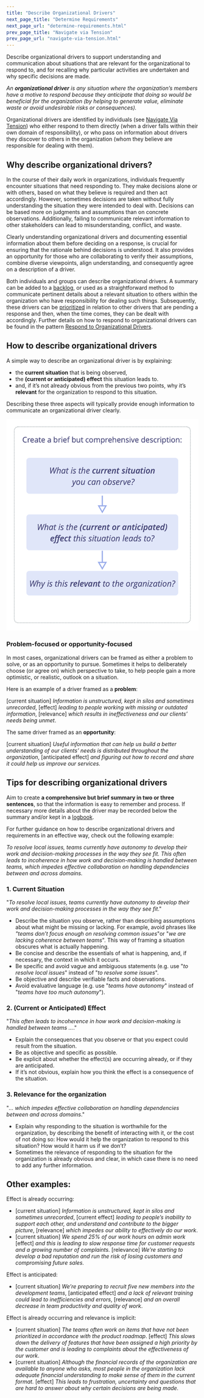 ```yaml
---
title: "Describe Organizational Drivers"
next_page_title: "Determine Requirements"
next_page_url: "determine-requirements.html"
prev_page_title: "Navigate via Tension"
prev_page_url: "navigate-via-tension.html"
---
```



<div class="card summary"><div class="card-body">Describe organizational drivers to support understanding and communication about situations that are relevant for the organizational to respond to, and for recalling why particular activities are undertaken and why specific decisions are made.
</div></div>

_An **organizational driver** is any situation where the organization’s members have a motive to respond because they anticipate that doing so would be beneficial for the organization (by helping to generate value, eliminate waste or avoid undesirable risks or consequences)._

Organizational drivers are identified by individuals (see [Navigate Via Tension](navigate-via-tension.html)) who either respond to them directly (when a driver falls within their own domain of responsibility), or who pass on information about drivers they discover to others in the organization (whom they believe are responsible for dealing with them). 


## Why describe organizational drivers?

In the course of their daily work in organizations, individuals frequently encounter situations that need responding to. They make decisions alone or with others, based on what they believe is required and then act accordingly. However, sometimes decisions are taken without fully understanding the situation they were intended to deal with. Decisions can be based more on judgments and assumptions than on concrete observations. Additionally, failing to communicate relevant information to other stakeholders can lead to misunderstanding, conflict, and waste.

Clearly understanding organizational drivers and documenting essential information about them before deciding on a response, is crucial for ensuring that the rationale behind decisions is understood. It also provides an opportunity for those who are collaborating to verify their assumptions, combine diverse viewpoints, align understanding, and consequently agree on a  description of a driver. 

Both individuals and groups can describe organizational drivers. A summary can be added to a [backlog](backlog.html), or used as a straightforward method to communicate pertinent details about a relevant situation to others within the organization who have responsibility for dealing such things. Subsequently, these drivers can be [prioritized](prioritize-backlogs.html) in relation to other drivers that are pending a response and then, when the time comes, they can be dealt with accordingly. Further details on how to respond to organizational drivers can be found in the pattern [Respond to Organizational Drivers](respond-to-organizational-drivers.html).


## How to describe organizational drivers

A simple way to describe an organizational driver is by explaining:

-   the **current situation** that is being observed, 
-   the **(current or anticipated) effect** this situation leads to.
-   and, if it’s not already obvious from the previous two points, why it’s **relevant** for the organization to respond to this situation.

Describing these three aspects will typically provide enough information to communicate an organizational driver clearly.

![Describe Organizational Drivers](img/process/describe-organizational-drivers.png)


### Problem-focused or opportunity-focused

In most cases, organizational drivers can be framed as either a problem to solve, or as an opportunity to pursue. Sometimes it helps to deliberately choose (or agree on) which perspective to take, to help people gain a more optimistic, or realistic, outlook on a situation. 

Here is an example of a driver framed as a **problem**: 

[current situation] _Information is unstructured, kept in silos and sometimes unrecorded_, [effect] _leading to people working with missing or outdated information_, [relevance] _which results in ineffectiveness and our clients’ needs being unmet_.

The same driver framed as an **opportunity**: 

[current situation] _Useful information that can help us build a better understanding of our clients’ needs is distributed throughout the organization_, [anticipated effect] _and figuring out how to record and share it could help us improve our services._


## Tips for describing organizational drivers

Aim to create **a comprehensive but brief summary in two or three sentences**, so that the information is easy to remember and process. If necessary more details about the driver may be recorded below the summary and/or kept in a [logbook](logbook.html). 

For further guidance on how to describe organizational drivers and requirements in an effective way, check out the following example: 

_To resolve local issues, teams currently have autonomy to develop their work and decision-making processes in the way they see fit. This often leads to incoherence in how work and decision-making is handled between teams, which impedes effective collaboration on handling dependencies between and across domains._


### 1. Current Situation

"_To resolve local issues, teams currently have autonomy to develop their work and decision-making processes in the way they see fit_."


-   Describe the situation you observe, rather than describing assumptions about what might be missing or lacking. For example, avoid phrases like _"teams don’t focus enough on resolving common issues_"or "_we are lacking coherence between teams_". This way of framing a situation obscures what is actually happening.
-   Be concise and describe the essentials of what is happening, and, if necessary, the context in which it occurs. 
-   Be specific and avoid vague and ambiguous statements (e.g. use "_to resolve local issues_" instead of "_to resolve some issues_". 
-   Be objective and describe verifiable facts and observations. 
-   Avoid evaluative language (e.g. use "_teams have autonomy_" instead of "_teams have too much autonomy_").


### 2. (Current or Anticipated) Effect

"_This often leads to incoherence in how work and decision-making is handled between teams …_."


-   Explain the consequences that you observe or that you expect could result from the situation.
-   Be as objective and specific as possible.
-   Be explicit about whether the effect(s) are occurring already, or if they are anticipated.
-   If it’s not obvious, explain how you think the effect is a consequence of the situation.


### 3. Relevance for the organization

"_… which impedes effective collaboration on handling dependencies between and across domains_."


-   Explain why responding to the situation is worthwhile for the organization, by describing the benefit of interacting with it, or the cost of not doing so: How would it help the organization to respond to this situation? How would it harm us if we don’t? 
-   Sometimes the relevance of responding to the situation for the organization is already obvious and clear, in which case there is no need to add any further information. 


## Other examples:

Effect is already occurring:

-   [current situation] _Information is unstructured, kept in silos and sometimes unrecorded_, [current effect] _leading to people’s inability to support each other, and understand and contribute to the bigger picture_, [relevance] _which impedes our ability to effectively do our work_.
-   [current situation] _We spend 25% of our work hours on admin work_ [effect] _and this is leading to slow response time for customer requests and a growing number of complaints._ [relevance] _We’re starting to develop a bad reputation and run the risk of losing customers and compromising future sales._

Effect is anticipated:

-   [current situation] _We’re preparing to recruit five new members into the development teams_, [anticipated effect] _and a lack of relevant training could lead to inefficiencies and errors_, [relevance] _and an overall decrease in team productivity and quality of work_.

Effect is already occurring and relevance is implicit:


-   [current situation] _The teams often work on items that have not been prioritized in accordance with the product roadmap_. [effect] _This slows down the delivery of features that have been assigned a high priority by the customer and is leading to complaints about the effectiveness of our work_.
-   [current situation] _Although the financial records of the organization are available to anyone who asks, most people in the organization lack adequate financial understanding to make sense of them in the current format._ [effect] _This leads to frustration, uncertainty and questions that are hard to answer about why certain decisions are being made._


